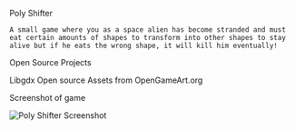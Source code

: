 Poly Shifter

	A small game where you as a space alien has become stranded and must eat certain amounts of shapes to transform into other shapes to stay alive but if he eats the wrong shape, it will kill him eventually!

Open Source Projects

Libgdx
Open source Assets from OpenGameArt.org

Screenshot of game

![Poly Shifter Screenshot](http://imgur.com/yKDr7uZ)